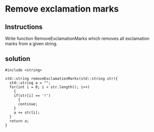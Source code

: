 # Remove exclamation marks

## Instructions

Write function RemoveExclamationMarks which removes all exclamation marks from a given string.

## solution

```
#include <string>

std::string removeExclamationMarks(std::string str){
  std::string a = "";
  for(int i = 0; i < str.length(); i++)
    {
    if(str[i] == '!')
      {
      continue;
    }
    a += str[i];
  }
  return a;
}
```
